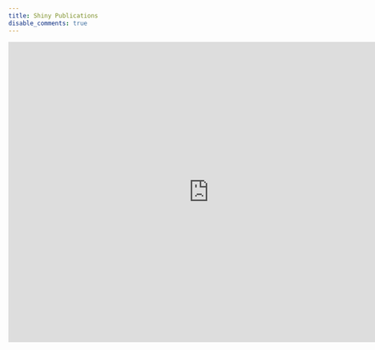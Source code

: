 ```yaml
---
title: Shiny Publications
disable_comments: true
---
```


<iframe width="800" height="600" scrolling="no" frameborder="no" src="https://milanwiedemann.shinyapps.io/shinychange/"> </iframe>
